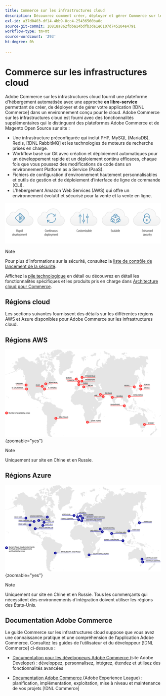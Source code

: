```yaml
---
title: Commerce sur les infrastructures cloud
description: Découvrez comment créer, déployer et gérer Commerce sur les infrastructures cloud.
exl-id: a37d0403-df14-4bb9-8cc4-25436560ba0c
source-git-commit: 10818a862fbba14bdfb3de1e6107d745104e4791
workflow-type: tm+mt
source-wordcount: '293'
ht-degree: 0%

---
```



# Commerce sur les infrastructures cloud

Adobe Commerce sur les infrastructures cloud fournit une plateforme d’hébergement automatisée avec une approche **en libre-service** permettant de créer, de déployer et de gérer votre application [!DNL Commerce] dans un environnement conçu pour le cloud. Adobe Commerce sur les infrastructures cloud est fourni avec des fonctionnalités supplémentaires qui le distinguent des plateformes Adobe Commerce et de Magento Open Source sur site :

- Une infrastructure préconfigurée qui inclut PHP, MySQL (MariaDB), Redis, [!DNL RabbitMQ] et les technologies de moteurs de recherche prises en charge.
- Workflow basé sur Git avec création et déploiement automatiques pour un développement rapide et un déploiement continu efficaces, chaque fois que vous poussez des modifications de code dans un environnement Platform as a Service (PaaS).
- Fichiers de configuration d’environnement hautement personnalisables et outils de gestion et de déploiement d’interface de ligne de commande (CLI).
- L’hébergement Amazon Web Services (AWS) qui offre un environnement évolutif et sécurisé pour la vente et la vente en ligne.

![Avantages du cloud](../assets/CloudBenefits.svg)

>[!NOTE]
>
>Pour plus d’informations sur la sécurité, consultez la [liste de contrôle de lancement de la sécurité](https://experienceleague.adobe.com/fr/docs/commerce-on-cloud/user-guide/launch/checklist#security-configuration).

Affichez la [pile technologique](architecture/tech-stack.md) en détail ou découvrez en détail les fonctionnalités spécifiques et les produits pris en charge dans [Architecture cloud pour Commerce](architecture/cloud-architecture.md).

<div id="recs-overview-body-1"></div>
<div id="recs-overview-body-2"></div>
<div id="recs-overview-body-3"></div>
<div id="recs-overview-body-4"></div>
<div id="recs-overview-body-5"></div>
<div id="recs-overview-body-6"></div>

## Régions cloud

Les sections suivantes fournissent des détails sur les différentes régions AWS et Azure disponibles pour Adobe Commerce sur les infrastructures cloud.

## Régions AWS

![Diagramme montrant les régions AWS](../assets/aws-regions.svg){zoomable="yes"}

>[!NOTE]
>
> Uniquement sur site en Chine et en Russie.

## Régions Azure

![Diagramme affichant les régions Azure](../assets/azure-regions.svg){zoomable="yes"}

>[!NOTE]
>
> Uniquement sur site en Chine et en Russie. Tous les commerçants qui nécessitent des environnements d’intégration doivent utiliser les régions des États-Unis.

## Documentation Adobe Commerce

Le guide Commerce sur les infrastructures cloud suppose que vous avez une connaissance pratique et une compréhension de l’application Adobe Commerce. Consultez les guides de l’utilisateur et du développeur [!DNL Commerce] ci-dessous :

- [Documentation pour les développeurs Adobe Commerce ](https://developer.adobe.com/commerce/docs/) (site Adobe Developer) : développez, personnalisez, intégrez, étendez et utilisez des fonctionnalités avancées

- [Documentation Adobe Commerce ](https://experienceleague.adobe.com/docs/commerce.html?lang=fr) (Adobe Experience League) : planification, implémentation, exploitation, mise à niveau et maintenance de vos projets [!DNL Commerce]

